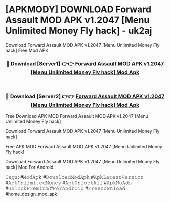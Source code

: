 # [APKMODY] DOWNLOAD Forward Assault MOD APK v1.2047 [Menu Unlimited Money Fly hack] - uk2aj
Download Forward Assault MOD APK v1.2047 [Menu Unlimited Money Fly hack] Free Mod APK

<div align="center">
<h3>🔴 Download [Server1] 👉👉 <a href="https://apk-comot.site?title=Forward_Assault_MOD_APK_v1.2047_[Menu_Unlimited_Money_Fly_hack]">Forward Assault MOD APK v1.2047 [Menu Unlimited Money Fly hack] Mod Apk</a></h3><br>

<h3>🔴 Download [Server2] 👉👉 <a href="https://apk-comot.site?title=Forward_Assault_MOD_APK_v1.2047_[Menu_Unlimited_Money_Fly_hack]">Forward Assault MOD APK v1.2047 [Menu Unlimited Money Fly hack] Mod Apk</a></h3>
</div>


Free Download APK MOD Forward Assault MOD APK v1.2047 [Menu Unlimited Money Fly hack]

Download Forward Assault MOD APK v1.2047 [Menu Unlimited Money Fly hack] 

Free APK MOD Forward Assault MOD APK v1.2047 [Menu Unlimited Money Fly hack] 

Download Forward Assault MOD APK v1.2047 [Menu Unlimited Money Fly hack] Mod For Android

𝚃𝚊𝚐𝚜: #𝙼𝚘𝚍𝙰𝚙𝚔 #𝙳𝚘𝚠𝚗𝚕𝚘𝚊𝚍𝙼𝚘𝚍𝙰𝚙𝚔 #𝙰𝚙𝚔𝙻𝚊𝚝𝚎𝚜𝚝𝚅𝚎𝚛𝚜𝚒𝚘𝚗 #𝙰𝚙𝚔𝚄𝚗𝚕𝚒𝚖𝚒𝚝𝚎𝚍𝙼𝚘𝚗𝚎𝚢 #𝙰𝚙𝚔𝚄𝚗𝚕𝚘𝚌𝚔𝙰𝚕𝚕 #𝙰𝚙𝚔𝙽𝚘𝙰𝚍𝚜 #𝚄𝚗𝚕𝚘𝚌𝚔𝙿𝚛𝚎𝚖𝚒𝚞𝚖 #𝙵𝚘𝚛𝙰𝚗𝚍𝚛𝚘𝚒𝚍 #𝙵𝚛𝚎𝚎𝙳𝚘𝚠𝚗𝚕𝚘𝚊𝚍 #home_design_mod_apk